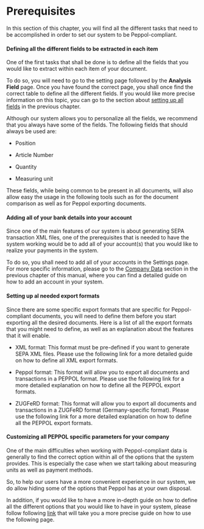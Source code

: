 # Prerequisites

In this section of this chapter, you will find all the different tasks
that need to be accomplished in order to set our system to be
Peppol-compliant.

#### Defining all the different fields to be extracted in each item 

One of the first tasks that shall be done is to define all the fields
that you would like to extract within each item of your document.

To do so, you will need to go to the setting page followed by the
**Analysis Field** page. Once you have found the correct page, you shall
once find the correct table to define all the different fields. If you
would like more precise information on this topic, you can go to the
section about [setting up all fields](../System%20Overview/Settings.md#analysis-fields) in the
previous chapter.

Although our system allows you to personalize all the fields, we
recommend that you always have some of the fields. The following fields
that should always be used are:

-   Position

-   Article Number

-   Quantity

-   Measuring unit

These fields, while being common to be present in all documents, will
also allow easy the usage in the following tools such as for the
document comparison as well as for Peppol exporting documents.

#### Adding all of your bank details into your account 

Since one of the main features of our system is about generating SEPA
transaction XML files, one of the prerequisites that is needed to have
the system working would be to add all of your account(s) that you would
like to realize your payments in the system.

To do so, you shall need to add all of your accounts in the Settings
page. For more specific information, please go to the [Company
Data](../System%20Overview/Settings.md#company-data) section in the previous chapter of this manual,
where you can find a detailed guide on how to add an account in your
system.

#### Setting up al needed export formats

Since there are some specific export formats that are specific for
Peppol-compliant documents, you will need to define them before you
start exporting all the desired documents. Here is a list of all the
export formats that you might need to define, as well as an explanation
about the features that it will enable.

-   XML format: This format must be pre-defined if you want to generate
    SEPA XML files. Please use the following link for a more detailed
    guide on how to define all XML export formats.

-   Peppol format: This format will allow you to export all documents
    and transactions in a PEPPOL format. Please use the following link
    for a more detailed explanation on how to define all the PEPPOL
    export formats.

-   ZUGFeRD format: This format will allow you to export all documents
    and transactions in a ZUGFeRD format (Germany-specific format).
    Please use the following link for a more detailed explanation on how
    to define all the PEPPOL export formats.

#### Customizing all PEPPOL specific parameters for your company 

One of the main difficulties when working with Peppol-compliant data is
generally to find the correct option within all of the options that the
system provides. This is especially the case when we start talking about
measuring units as well as payment methods.

So, to help our users have a more convenient experience in our system,
we do allow hiding some of the options that Peppol has at your own
disposal.

In addition, if you would like to have a more in-depth guide on how to
define all the different options that you would like to have in your
system, please follow following [link](../System%20Overview/Settings.md#peppol) that will take
you a more precise guide on how to use the following page.
